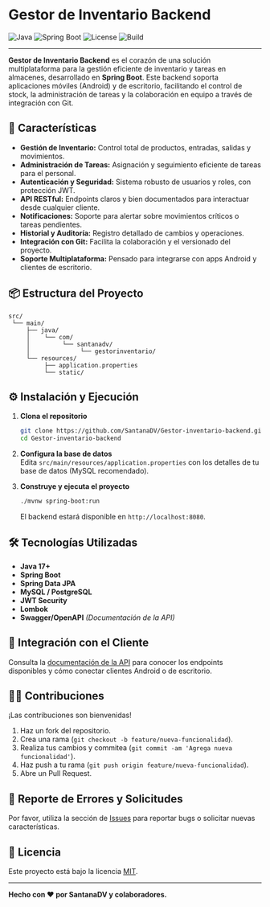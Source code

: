# Gestor de Inventario Backend

![Java](https://img.shields.io/badge/language-Java-blue)
![Spring Boot](https://img.shields.io/badge/framework-SpringBoot-green)
![License](https://img.shields.io/github/license/SantanaDV/Gestor-inventario-backend)
![Build](https://img.shields.io/github/workflow/status/SantanaDV/Gestor-inventario-backend/CI?label=build)

---

**Gestor de Inventario Backend** es el corazón de una solución multiplataforma para la gestión eficiente de inventario y tareas en almacenes, desarrollado en **Spring Boot**. Este backend soporta aplicaciones móviles (Android) y de escritorio, facilitando el control de stock, la administración de tareas y la colaboración en equipo a través de integración con Git.

## 🚀 Características

- **Gestión de Inventario:** Control total de productos, entradas, salidas y movimientos.
- **Administración de Tareas:** Asignación y seguimiento eficiente de tareas para el personal.
- **Autenticación y Seguridad:** Sistema robusto de usuarios y roles, con protección JWT.
- **API RESTful:** Endpoints claros y bien documentados para interactuar desde cualquier cliente.
- **Notificaciones:** Soporte para alertar sobre movimientos críticos o tareas pendientes.
- **Historial y Auditoría:** Registro detallado de cambios y operaciones.
- **Integración con Git:** Facilita la colaboración y el versionado del proyecto.
- **Soporte Multiplataforma:** Pensado para integrarse con apps Android y clientes de escritorio.

## 📦 Estructura del Proyecto

```
src/
 └── main/
     ├── java/
     │    └── com/
     │         └── santanadv/
     │              └── gestorinventario/
     └── resources/
          ├── application.properties
          └── static/
```

## ⚙️ Instalación y Ejecución

1. **Clona el repositorio**
   ```bash
   git clone https://github.com/SantanaDV/Gestor-inventario-backend.git
   cd Gestor-inventario-backend
   ```

2. **Configura la base de datos**  
   Edita `src/main/resources/application.properties` con los detalles de tu base de datos (MySQL recomendado).

3. **Construye y ejecuta el proyecto**
   ```bash
   ./mvnw spring-boot:run
   ```
   El backend estará disponible en `http://localhost:8080`.

## 🛠️ Tecnologías Utilizadas

- **Java 17+**
- **Spring Boot**
- **Spring Data JPA**
- **MySQL / PostgreSQL**
- **JWT Security**
- **Lombok**
- **Swagger/OpenAPI** *(Documentación de la API)*

## 📲 Integración con el Cliente

Consulta la [documentación de la API](http://localhost:8080/swagger-ui/) para conocer los endpoints disponibles y cómo conectar clientes Android o de escritorio.

## 🧑‍💻 Contribuciones

¡Las contribuciones son bienvenidas!  
1. Haz un fork del repositorio.
2. Crea una rama (`git checkout -b feature/nueva-funcionalidad`).
3. Realiza tus cambios y commitea (`git commit -am 'Agrega nueva funcionalidad'`).
4. Haz push a tu rama (`git push origin feature/nueva-funcionalidad`).
5. Abre un Pull Request.

## 🐞 Reporte de Errores y Solicitudes

Por favor, utiliza la sección de [Issues](https://github.com/SantanaDV/Gestor-inventario-backend/issues) para reportar bugs o solicitar nuevas características.

## 📄 Licencia

Este proyecto está bajo la licencia [MIT](LICENSE).

---

**Hecho con ❤️ por SantanaDV y colaboradores.**

```
